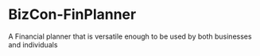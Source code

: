 # BizCon-FinPlanner
A Financial planner that is versatile enough to be used by both businesses and individuals
